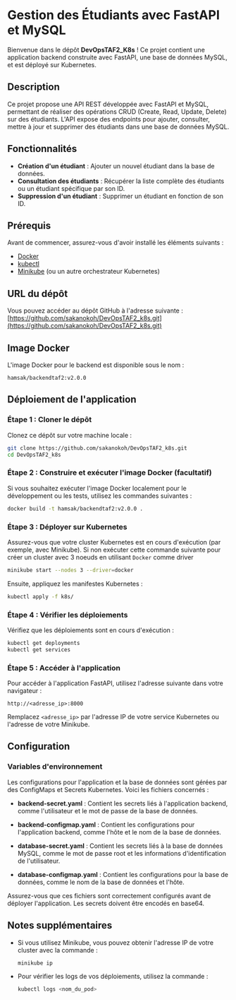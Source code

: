 # Gestion des Étudiants avec FastAPI et MySQL
Bienvenue dans le dépôt **DevOpsTAF2_K8s** ! Ce projet contient une application backend construite avec FastAPI, une base de données MySQL, et est déployé sur Kubernetes.

## Description

Ce projet propose une API REST développée avec FastAPI et MySQL, permettant de réaliser des opérations CRUD (Create, Read, Update, Delete) sur des étudiants. L'API expose des endpoints pour ajouter, consulter, mettre à jour et supprimer des étudiants dans une base de données MySQL.

## Fonctionnalités

- **Création d'un étudiant** : Ajouter un nouvel étudiant dans la base de données.
- **Consultation des étudiants** : Récupérer la liste complète des étudiants ou un étudiant spécifique par son ID.
- **Suppression d'un étudiant** : Supprimer un étudiant en fonction de son ID.

## Prérequis

Avant de commencer, assurez-vous d'avoir installé les éléments suivants :

- [Docker](https://www.docker.com/get-started)
- [kubectl](https://kubernetes.io/docs/tasks/tools/)
- [Minikube](https://minikube.sigs.k8s.io/docs/start/) (ou un autre orchestrateur Kubernetes)

## URL du dépôt

Vous pouvez accéder au dépôt GitHub à l'adresse suivante : [https://github.com/sakanokoh/DevOpsTAF2_k8s.git](https://github.com/sakanokoh/DevOpsTAF2_k8s.git)

## Image Docker

L'image Docker pour le backend est disponible sous le nom : 
```
hamsak/backendtaf2:v2.0.0
```

## Déploiement de l'application

### Étape 1 : Cloner le dépôt

Clonez ce dépôt sur votre machine locale :

```bash
git clone https://github.com/sakanokoh/DevOpsTAF2_k8s.git
cd DevOpsTAF2_k8s
```

### Étape 2 : Construire et exécuter l'image Docker (facultatif)

Si vous souhaitez exécuter l'image Docker localement pour le développement ou les tests, utilisez les commandes suivantes :

```bash
docker build -t hamsak/backendtaf2:v2.0.0 .
```

### Étape 3 : Déployer sur Kubernetes

Assurez-vous que votre cluster Kubernetes est en cours d'exécution (par exemple, avec Minikube).
Si non exécuter cette commande suivante pour créer un cluster avec 3 noeuds en utilisant `Docker` comme driver

```bash
minikube start --nodes 3 --driver=docker
```

Ensuite, appliquez les manifestes Kubernetes :

```bash
kubectl apply -f k8s/
```

### Étape 4 : Vérifier les déploiements

Vérifiez que les déploiements sont en cours d'exécution :

```bash
kubectl get deployments
kubectl get services
```

### Étape 5 : Accéder à l'application

Pour accéder à l'application FastAPI, utilisez l'adresse suivante dans votre navigateur :

```
http://<adresse_ip>:8000
```

Remplacez `<adresse_ip>` par l'adresse IP de votre service Kubernetes ou l'adresse de votre Minikube.

## Configuration

### Variables d'environnement

Les configurations pour l'application et la base de données sont gérées par des ConfigMaps et Secrets Kubernetes. Voici les fichiers concernés :

- **backend-secret.yaml** : Contient les secrets liés à l'application backend, comme l'utilisateur et le mot de passe de la base de données.
  
- **backend-configmap.yaml** : Contient les configurations pour l'application backend, comme l'hôte et le nom de la base de données.

- **database-secret.yaml** : Contient les secrets liés à la base de données MySQL, comme le mot de passe root et les informations d'identification de l'utilisateur.

- **database-configmap.yaml** : Contient les configurations pour la base de données, comme le nom de la base de données et l'hôte.

Assurez-vous que ces fichiers sont correctement configurés avant de déployer l'application. Les secrets doivent être encodés en base64.

## Notes supplémentaires

- Si vous utilisez Minikube, vous pouvez obtenir l'adresse IP de votre cluster avec la commande :

  ```bash
  minikube ip
  ```

- Pour vérifier les logs de vos déploiements, utilisez la commande :

  ```bash
  kubectl logs <nom_du_pod>
  ```
